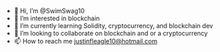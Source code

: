 - 👋 Hi, I’m @SwimSwag10
- 👀 I’m interested in blockchain
- 🌱 I’m currently learning Solidity, cryptocurrency, and blockchain dev
- 💞️ I’m looking to collaborate on blockchain and or a cryptocurrency
- 📫 How to reach me justinfleagle10@hotmail.com

<!---
SwimSwag10/SwimSwag10 is a ✨ special ✨ repository because its `README.md` (this file) appears on your GitHub profile.
You can click the Preview link to take a look at your changes.
--->
